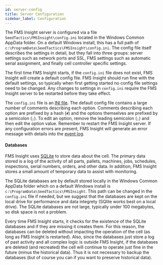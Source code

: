 ```yaml
---
id: server-config
title: Server Configuration
sidebar_label: Configuration
---
```


The FMS Insight server is configured via a file
`SeedTactics\FMSInsight\config.ini` located in the Windows Common AppData
folder. On a default Windows install, this has a full path of
`c:\ProgramData\SeedTactics\FMSInsight\config.ini`. The config file itself
describes the settings in detail, but they fall into three groups: server
settings such as network ports and SSL, FMS settings such as automatic serial
assignment, and finally cell controller specific settings.

The first time FMS Insight starts, if the `config.ini` file does not exist,
FMS Insight will create a default config file. FMS Insight should run fine
with the default settings, so typically when first getting started no config
file settings need to be changed. Any changes to settings in `config.ini`
require the FMS Insight server to be restarted before they take effect.

The `config.ini` file is an [INI file](https://en.wikipedia.org/wiki/INI_file).
The default config file contains a large number of comments describing each option.
Comments describing each option are prefixed by a hash (`#`) and the options themselves
are prefixed by a semicolon (`;`).  To edit an option, remove the leading semicolon (`;`)
and then edit the option value.  Remember to restart the FMS Insight server.  If any configuration
errors are present, FMS Insight will generate an error message with details into the
[event log](server-errors.md).

#### Databases

FMS Insight uses [SQLite](https://www.sqlite.org/) to store data about the cell.
The primary data stored is a log of the activity of all parts, pallets, machines, jobs,
schedules, inspections, serial numbers, orders, and other data.  In addition, FMS Insight
stores a small amount of temporary data to assist with monitoring.

The SQLite databases are by default stored locally in the Windows Common
AppData folder which on a default Windows install is
`c:\ProgramData\SeedTactics\FMSInsight`. This path can be changed in the
`config.ini` file if needed, but we suggest that the databases are kept on
the local drive for performance and data integrety (SQlite works best on a
local drive). The SQLite databases are not large, typically under 100
megabytes, so disk space is not a problem.

Every time FMS Insight starts, it checks for the existence of the SQLite
databases and if they are missing it creates them. For this reason, the
databases can be deleted without impacting the operation of the cell (as long
as FMS Insight is restarted). Also, since the databases just store a log of
past activity and all complex logic is outside FMS Insight, if the databases
are deleted (and recreated) the cell will continue to operate just fine in
the future (minus the historical data). Thus it is not necessary to backup
the databases (but of course you can if you want to preserve historical
data).